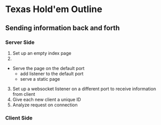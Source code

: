 # Texas Hold'em Outline

## Sending information back and forth

### Server Side

1. Set up an empty index page
2.

- Serve the page on the default port
  - add listener to the default port
  - serve a static page

3. Set up a websocket listener on a different port to receive information from client
4. Give each new client a unique ID
5. Analyze request on connection

### Client Side

